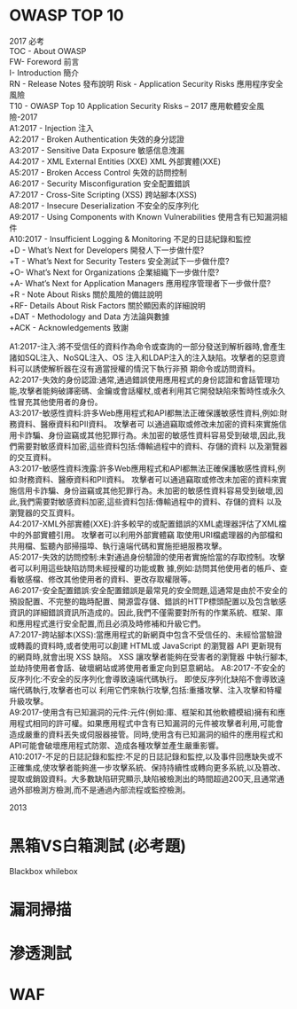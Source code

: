 # OWASP TOP 10  
  2017 必考  
  TOC - About OWASP  
  FW- Foreword 前言  
  I- Introduction 簡介  
  RN - Release Notes 發布說明
  Risk - Application Security Risks 應用程序安全風險  
  T10 - OWASP Top 10 Application Security Risks – 2017 應用軟體安全風險-2017  
  A1:2017 - Injection 注入   
  A2:2017 - Broken Authentication 失效的身分認證  
  A3:2017 - Sensitive Data Exposure 敏感信息洩漏  
  A4:2017 - XML External Entities (XXE) XML 外部實體(XXE)  
  A5:2017 - Broken Access Control 失效的訪問控制  
  A6:2017 - Security Misconfiguration 安全配置錯誤  
  A7:2017 - Cross-Site Scripting (XSS) 跨站腳本(XSS)  
  A8:2017 - Insecure Deserialization 不安全的反序列化  
  A9:2017 - Using Components with Known Vulnerabilities 使用含有已知漏洞組件  
  A10:2017 - Insufficient Logging & Monitoring 不足的日誌紀錄和監控  
    +D - What’s Next for Developers 開發人下一步做什麼?  
    +T - What’s Next for Security Testers 安全測試下一步做什麼?  
    +O- What’s Next for Organizations 企業組織下一步做什麼?  
    +A- What’s Next for Application Managers 應用程序管理者下一步做什麼?  
    +R - Note About Risks 關於風險的備註說明  
    +RF- Details About Risk Factors 關於顯因素的詳細說明  
    +DAT - Methodology and Data 方法論與數據  
    +ACK - Acknowledgements 致謝  
  
  A1:2017-注入:將不受信任的資料作為命令或查詢的一部分發送到解析器時,會產生諸如SQL注入、NoSQL注入、OS 注入和LDAP注入的注入缺陷。攻擊者的惡意資料可以誘使解析器在沒有適當授權的情況下執行非預 期命令或訪問資料。  
  A2:2017-失效的身份認證:通常,通過錯誤使用應用程式的身份認證和會話管理功能,攻擊者能夠破譯密碼、金鑰或會話權杖,或者利用其它開發缺陷來暫時性或永久性冒充其他使用者的身份。  
  A3:2017-敏感性資料:許多Web應用程式和API都無法正確保護敏感性資料,例如:財務資料、醫療資料和PII資料。 攻擊者可 以通過竊取或修改未加密的資料來實施信用卡詐騙、身份盜竊或其他犯罪行為。未加密的敏感性資料容易受到破壞,因此,我們需要對敏感資料加密,這些資料包括:傳輸過程中的資料、存儲的資料 以及瀏覽器的交互資料。  
  A3:2017-敏感性資料洩露:許多Web應用程式和API都無法正確保護敏感性資料,例如:財務資料、醫療資料和PII資料。 攻擊者可以通過竊取或修改未加密的資料來實施信用卡詐騙、身份盜竊或其他犯罪行為。未加密的敏感性資料容易受到破壞,因此,我們需要對敏感資料加密,這些資料包括:傳輸過程中的資料、存儲的資料 以及瀏覽器的交互資料。  
  A4:2017-XML外部實體(XXE):許多較早的或配置錯誤的XML處理器評估了XML檔中的外部實體引用。 攻擊者可以利用外部實體竊 取使用URI檔處理器的內部檔和共用檔、監聽內部掃描埠、執行遠端代碼和實施拒絕服務攻擊。  
 A5:2017-失效的訪問控制:未對通過身份驗證的使用者實施恰當的存取控制。攻擊者可以利用這些缺陷訪問未經授權的功能或數 據,例如:訪問其他使用者的帳戶、查看敏感檔、修改其他使用者的資料、更改存取權限等。  
 A6:2017-安全配置錯誤:安全配置錯誤是最常見的安全問題,這通常是由於不安全的預設配置、不完整的臨時配置、開源雲存儲、錯誤的HTTP標頭配置以及包含敏感資訊的詳細錯誤資訊所造成的。因此,我們不僅需要對所有的作業系統、框架、庫和應用程式進行安全配置,而且必須及時修補和升級它們。  
 A7:2017-跨站腳本(XSS):當應用程式的新網頁中包含不受信任的、未經恰當驗證或轉義的資料時,或者使用可以創建 HTML或 JavaScript 的瀏覽器 API 更新現有的網頁時,就會出現 XSS 缺陷。 XSS 讓攻擊者能夠在受害者的瀏覽器 中執行腳本,並劫持使用者會話、破壞網站或將使用者重定向到惡意網站。
 A8:2017-不安全的反序列化:不安全的反序列化會導致遠端代碼執行。 即使反序列化缺陷不會導致遠端代碼執行,攻擊者也可以 利用它們來執行攻擊,包括:重播攻擊、注入攻擊和特權升級攻擊。    
 A9:2017-使用含有已知漏洞的元件:元件(例如:庫、框架和其他軟體模組)擁有和應用程式相同的許可權。如果應用程式中含有已知漏洞的元件被攻擊者利用,可能會造成嚴重的資料丟失或伺服器接管。同時,使用含有已知漏洞的組件的應用程式和API可能會破壞應用程式防禦、造成各種攻擊並產生嚴重影響。    
 A10:2017-不足的日誌記錄和監控:不足的日誌記錄和監控,以及事件回應缺失或不正確集成,使攻擊者能夠進一步攻擊系統、保持持續性或轉向更多系統,以及篡改、提取或銷毀資料。大多數缺陷研究顯示,缺陷被檢測出的時間超過200天,且通常通過外部檢測方檢測,而不是通過內部流程或監控檢測。  
 
 
 2013 

# 黑箱VS白箱測試 (必考題)
  Blackbox whilebox
  
 # 漏洞掃描
 
# 滲透測試 

# WAF

